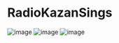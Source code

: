 # RadioKazanSings
![image](https://user-images.githubusercontent.com/104433596/201540284-f8baa0c7-fe39-4b93-993f-c6be675b82f5.png)
![image](https://user-images.githubusercontent.com/104433596/201540340-f7dd0248-ac58-41a7-a520-147b08748da6.png)
![image](https://user-images.githubusercontent.com/104433596/201540348-bed059ee-4ba5-4208-b8b2-a1a65e724508.png)
